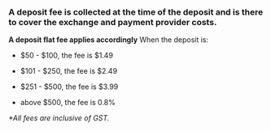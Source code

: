 ### A deposit fee is collected at the time of the deposit and is there to cover the exchange and payment provider costs.

**A deposit flat fee applies accordingly**
When the deposit is:

- $50 - $100, the fee is \$1.49

- $101 - $250, the fee is \$2.49

- $251 - $500, the fee is \$3.99

- above $500, the fee is 0.8%

_\*All fees are inclusive of GST._
